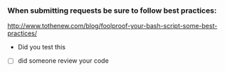 ### When submitting requests be sure to follow best practices:
http://www.tothenew.com/blog/foolproof-your-bash-script-some-best-practices/

* Did you test this
- [ ] did someone review your code
